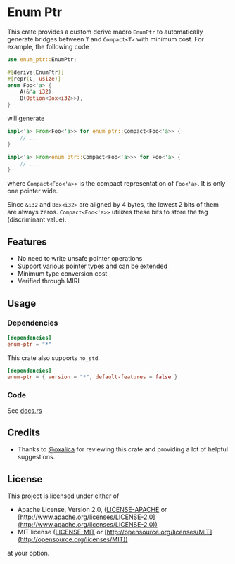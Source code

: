 # Enum Ptr

This crate provides a custom derive macro `EnumPtr` to automatically generate bridges between `T` and `Compact<T>` with minimum cost. For example, the following code

```rust
use enum_ptr::EnumPtr;

#[derive(EnumPtr)]
#[repr(C, usize)]
enum Foo<'a> {
    A(&'a i32),
    B(Option<Box<i32>>),
}
```

will generate

```rust
impl<'a> From<Foo<'a>> for enum_ptr::Compact<Foo<'a>> {
    // ...
}

impl<'a> From<enum_ptr::Compact<Foo<'a>>> for Foo<'a> {
    // ...
}
```

where `Compact<Foo<'a>>` is the compact representation of `Foo<'a>`. It is only one pointer wide.

Since `&i32` and `Box<i32>` are aligned by 4 bytes, the lowest 2 bits of them are always zeros. `Compact<Foo<'a>>` utilizes these bits to store the tag (discriminant value).

## Features

- No need to write unsafe pointer operations
- Support various pointer types and can be extended
- Minimum type conversion cost
- Verified through MIRI

## Usage

### Dependencies

```toml
[dependencies]
enum-ptr = "*"
```

This crate also supports `no_std`.

```toml
[dependencies]
enum-ptr = { version = "*", default-features = false }
```

### Code

See [docs.rs](https://docs.rs/enum-ptr/latest/enum_ptr/)

## Credits

- Thanks to [@oxalica](https://github.com/oxalica) for reviewing this crate and providing a lot of helpful suggestions.

## License

This project is licensed under either of

- Apache License, Version 2.0, ([LICENSE-APACHE](/LICENSE-APACHE) or [http://www.apache.org/licenses/LICENSE-2.0](http://www.apache.org/licenses/LICENSE-2.0))
- MIT license ([LICENSE-MIT](/LICENSE-MIT) or [http://opensource.org/licenses/MIT](http://opensource.org/licenses/MIT))

at your option.
